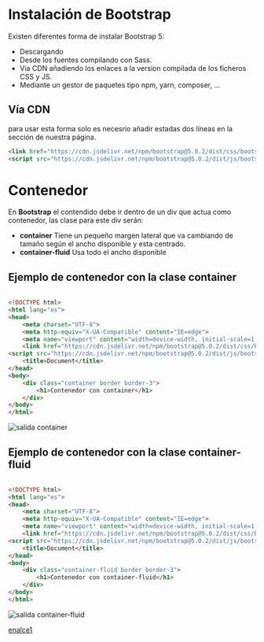# Instalación de Bootstrap
Existen diferentes forma de instalar Bootstrap 5:
- Descargando
- Desde los fuentes compilando con Sass.
- Vía CDN añadiendo los enlaces a la version compilada de los ficheros CSS y JS.
- Mediante un gestor de paquetes tipo npm, yarn, composer, ...

## Vía CDN
para usar esta forma solo es necesrio añadir estadas dos líneas en la sección <head> de nuestra página.
```html
<link href="https://cdn.jsdelivr.net/npm/bootstrap@5.0.2/dist/css/bootstrap.min.css" rel="stylesheet" integrity="sha384-EVSTQN3/azprG1Anm3QDgpJLIm9Nao0Yz1ztcQTwFspd3yD65VohhpuuCOmLASjC" crossorigin="anonymous">
<script src="https://cdn.jsdelivr.net/npm/bootstrap@5.0.2/dist/js/bootstrap.bundle.min.js" integrity="sha384-MrcW6ZMFYlzcLA8Nl+NtUVF0sA7MsXsP1UyJoMp4YLEuNSfAP+JcXn/tWtIaxVXM" crossorigin="anonymous"></script>
```
# Contenedor
En **Bootstrap** el contendido debe ir dentro de un div que actua como contenedor, las clase para este div serán:
  - **container** Tiene un pequeño margen lateral que va cambiando de tamaño según el ancho disponible y esta centrado.
  - **container-fluid** Usa todo el ancho disponible
  
## Ejemplo de contenedor con la clase **container**
```html
  
<!DOCTYPE html>
<html lang="es">
<head>
    <meta charset="UTF-8">
    <meta http-equiv="X-UA-Compatible" content="IE=edge">
    <meta name="viewport" content="width=device-width, initial-scale=1.0">
    <link href="https://cdn.jsdelivr.net/npm/bootstrap@5.0.2/dist/css/bootstrap.min.css" rel="stylesheet" integrity="sha384-EVSTQN3/azprG1Anm3QDgpJLIm9Nao0Yz1ztcQTwFspd3yD65VohhpuuCOmLASjC" crossorigin="anonymous">
<script src="https://cdn.jsdelivr.net/npm/bootstrap@5.0.2/dist/js/bootstrap.bundle.min.js" integrity="sha384-MrcW6ZMFYlzcLA8Nl+NtUVF0sA7MsXsP1UyJoMp4YLEuNSfAP+JcXn/tWtIaxVXM" crossorigin="anonymous"></script>
    <title>Document</title>
</head>
<body>
    <div class="container border border-3">
        <h1>Contenedor con container</h1>
    </div>
</body>
</html>
```
![salida container](https://github.com/Ricardoyecla/curso_20212022/blob/969de3a0eb89e5c221379a14261b3e9d19f4d8b0/DIW/UT02/teor%C3%ADa/img/Captura%20de%20pantalla%20de%202022-01-17%2012-45-50.png)
## Ejemplo de contenedor con la clase **container-fluid**
```html
  
<!DOCTYPE html>
<html lang="es">
<head>
    <meta charset="UTF-8">
    <meta http-equiv="X-UA-Compatible" content="IE=edge">
    <meta name="viewport" content="width=device-width, initial-scale=1.0">
    <link href="https://cdn.jsdelivr.net/npm/bootstrap@5.0.2/dist/css/bootstrap.min.css" rel="stylesheet" integrity="sha384-EVSTQN3/azprG1Anm3QDgpJLIm9Nao0Yz1ztcQTwFspd3yD65VohhpuuCOmLASjC" crossorigin="anonymous">
<script src="https://cdn.jsdelivr.net/npm/bootstrap@5.0.2/dist/js/bootstrap.bundle.min.js" integrity="sha384-MrcW6ZMFYlzcLA8Nl+NtUVF0sA7MsXsP1UyJoMp4YLEuNSfAP+JcXn/tWtIaxVXM" crossorigin="anonymous"></script>
    <title>Document</title>
</head>
<body>
    <div class="container-fluid border border-3">
        <h1>Contenedor con container-fluid</h1>
    </div>
</body>
</html>
```
![salida container-fluid](https://github.com/Ricardoyecla/curso_20212022/blob/04e30794c0afb380a94728171219d2018ccf6a7b/DIW/UT02/teor%C3%ADa/img/Captura%20de%20pantalla%20de%202022-01-18%2008-38-20.png)

[enalce1](https://www.tutorialesprogramacionya.com/cssya/bootstrapya/detalleconcepto.php?punto=6&codigo=121&inicio=0)


